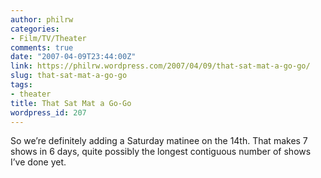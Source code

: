 ```yaml
---
author: philrw
categories:
- Film/TV/Theater
comments: true
date: "2007-04-09T23:44:00Z"
link: https://philrw.wordpress.com/2007/04/09/that-sat-mat-a-go-go/
slug: that-sat-mat-a-go-go
tags:
- theater
title: That Sat Mat a Go-Go
wordpress_id: 207
---
```


So we’re definitely adding a Saturday matinee on the 14th. That makes 7 shows in 6 days, quite possibly the longest contiguous number of shows I’ve done yet.
